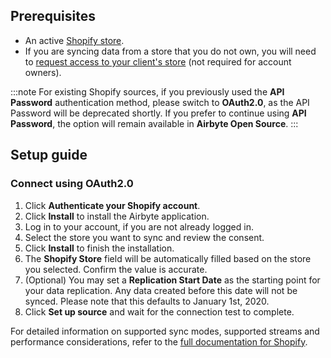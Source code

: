 ## Prerequisites

* An active [Shopify store](https://www.shopify.com).
* If you are syncing data from a store that you do not own, you will need to [request access to your client's store](https://help.shopify.com/en/partners/dashboard/managing-stores/request-access#request-access) (not required for account owners).

:::note
For existing Shopify sources, if you previously used the **API Password** authentication method, please switch to **OAuth2.0**, as the API Password will be deprecated shortly. If you prefer to continue using **API Password**, the option will remain available in **Airbyte Open Source**.
:::

## Setup guide

### Connect using OAuth2.0

1. Click **Authenticate your Shopify account**.
2. Click **Install** to install the Airbyte application.
3. Log in to your account, if you are not already logged in.
4. Select the store you want to sync and review the consent.
5. Click **Install** to finish the installation.
6. The **Shopify Store** field will be automatically filled based on the store you selected. Confirm the value is accurate.
7. (Optional) You may set a **Replication Start Date** as the starting point for your data replication. Any data created before this date will not be synced. Please note that this defaults to January 1st, 2020.
8. Click **Set up source** and wait for the connection test to complete.

For detailed information on supported sync modes, supported streams and performance considerations, refer to the [full documentation for Shopify](https://docs.airbyte.com/integrations/sources/shopify).
